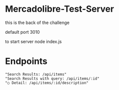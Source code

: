 # Mercadolibre-Test-Server
this is the back of the challenge

default port 3010

to start server   node index.js

# Endpoints

    "Search Results: /api/items"
    "Search Results with query: /api/items/:id"
    "○ Detail: /api/items/:id/description"
